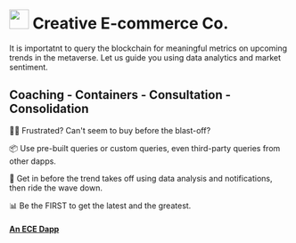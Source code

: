 #  <img src="https://user-images.githubusercontent.com/61543012/194781593-4dd309ce-afee-437b-8538-69ef5cbe42db.png" height="35" width="35" align-items="center" justify-content="center" /> Creative E-commerce Co.
It is importatnt to query the blockchain for meaningful metrics on upcoming trends in the metaverse. Let us guide you using data analytics and market sentiment.

## Coaching - Containers - Consultation - Consolidation

🧑‍🏫 Frustrated? Can't seem to buy before the blast-off?

📦 Use pre-built queries or custom queries, even third-party queries from other dapps.

📑 Get in before the trend takes off using data analysis and notifications, then ride the wave down.

📊 Be the FIRST to get the latest and the greatest.

#### [An ECE Dapp](https://github.com/eliascharlese)

